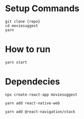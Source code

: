 # Setup Commands
```
git clone {repo}
cd moviesuggest
yarn
```

# How to run
```
yarn start
```

# Dependecies
```
npx create-react-app moviesuggest
```
```
yarn add react-native-web
```
```
yarn add @react-navigation/stack
```